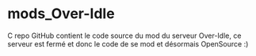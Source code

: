# mods_Over-Idle
C repo GitHub contient le code source du mod du serveur Over-Idle, ce serveur est fermé et donc le code de se mod et désormais OpenSource :) 
